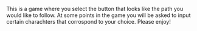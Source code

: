 This is a game where you select the button that looks like the path you would like to follow. At some points in the game you will be asked to input certain charachters that corrospond to your choice. Please enjoy!